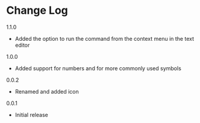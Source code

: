 # Change Log

1.1.0

- Added the option to run the command from the context menu in the text editor

1.0.0

- Added support for numbers and for more commonly used symbols

0.0.2

- Renamed and added icon

0.0.1

- Initial release